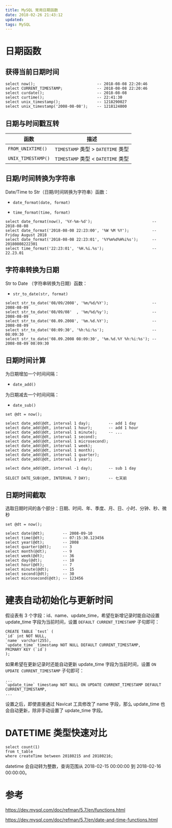 ```yaml
---
title: MySQL 常用日期函数
date: 2018-02-26 21:43:12
updated:
tags: MySQL
---
```


# 日期函数

## 获得当前日期时间

```mysql
select now();                           -- 2018-08-08 22:20:46
select CURRENT_TIMESTAMP;               -- 2018-08-08 22:20:46
select curdate();                       -- 2018-08-08
select curtime();                       -- 22:41:30
select unix_timestamp();                -- 1218290027
select unix_timestamp('2008-08-08');    -- 1218124800
```

## 日期与时间戳互转

| 函数                 | 描述                             |
| ------------------ | ------------------------------ |
| `FROM_UNIXTIME()`  | `TIMESTAMP` 类型 > `DATETIME` 类型 |
| `UNIX_TIMESTAMP()` | `TIMESTAMP` 类型 < `DATETIME` 类型 |

## 日期/时间转换为字符串

Date/Time to Str（日期/时间转换为字符串）函数：

* `date_format(date, format)`

* `time_format(time, format)`

```mysql
select date_format(now(), '%Y-%m-%d');                          -- 2018-08-08
select date_format('2018-08-08 22:23:00', '%W %M %Y');          -- Friday August 2018
select date_format('2018-08-08 22:23:01', '%Y%m%d%H%i%s');      -- 20180808222301
select time_format('22:23:01', '%H.%i.%s');                     -- 22.23.01
```

## 字符串转换为日期

Str to Date （字符串转换为日期）函数：

* `str_to_date(str, format)`

```mysql
select str_to_date('08/09/2008', '%m/%d/%Y');                   -- 2008-08-09
select str_to_date('08/09/08'  , '%m/%d/%y');                   -- 2008-08-09
select str_to_date('08.09.2008', '%m.%d.%Y');                   -- 2008-08-09
select str_to_date('08:09:30', '%h:%i:%s');                     -- 08:09:30
select str_to_date('08.09.2008 08:09:30', '%m.%d.%Y %h:%i:%s'); -- 2008-08-09 08:09:30
```

## 日期时间计算

为日期增加一个时间间隔：

* `date_add()`

为日期减去一个时间间隔：

* `date_sub()`

```mysql
set @dt = now();

select date_add(@dt, interval 1 day);        -- add 1 day
select date_add(@dt, interval 1 hour);       -- add 1 hour
select date_add(@dt, interval 1 minute);     -- ...
select date_add(@dt, interval 1 second);
select date_add(@dt, interval 1 microsecond);
select date_add(@dt, interval 1 week);
select date_add(@dt, interval 1 month);
select date_add(@dt, interval 1 quarter);
select date_add(@dt, interval 1 year);

select date_add(@dt, interval -1 day);       -- sub 1 day

SELECT DATE_SUB(@dt, INTERVAL 7 DAY);        -- 七天前
```

## 日期时间截取

选取日期时间的各个部分：日期、时间、年、季度、月、日、小时、分钟、秒、微秒

```mysql
set @dt = now();

select date(@dt);        -- 2008-09-10
select time(@dt);        -- 07:15:30.123456
select year(@dt);        -- 2008
select quarter(@dt);     -- 3
select month(@dt);       -- 9
select week(@dt);        -- 36
select day(@dt);         -- 10
select hour(@dt);        -- 7
select minute(@dt);      -- 15
select second(@dt);      -- 30
select microsecond(@dt); -- 123456
```

# 建表自动初始化与更新时间

假设表有 3 个字段：id、name、update_time，希望在新增记录时能自动设置 update_time 字段为当前时间，设置 `DEFAULT CURRENT_TIMESTAMP` 子句即可：

```mysql
CREATE TABLE `test` (
`id` int NOT NULL,
`name` varchar(255),
`update_time` timestamp NOT NULL DEFAULT CURRENT_TIMESTAMP,
PRIMARY KEY (`id`)
);
```

如果希望在更新记录时还能自动更新 update_time 字段为当前时间，设置 `ON UPDATE CURRENT_TIMESTAMP` 子句即可：

```mysql
...
`update_time` timestamp NOT NULL ON UPDATE CURRENT_TIMESTAMP DEFAULT CURRENT_TIMESTAMP,
...
```

设置之后，即使直接通过 Navicat 工具修改了 name 字段，那么 update_time 也会自动更新，除非手动设置了 update_time 字段。

# DATETIME 类型快速对比

```mysql
select count(1) 
from t_table 
where createTime between 20180215 and 20180216;
```

datetime 会自动转为整数，查询范围从 2018-02-15 00:00:00 到 2018-02-16 00:00:00。

# 参考

https://dev.mysql.com/doc/refman/5.7/en/functions.html

https://dev.mysql.com/doc/refman/5.7/en/date-and-time-functions.html